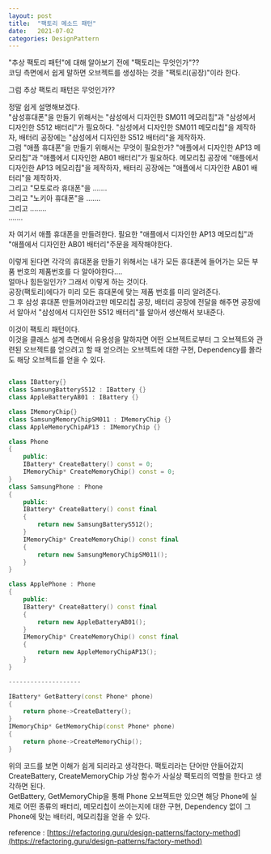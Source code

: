 ```yaml
---
layout: post
title:  "팩토리 메소드 패턴"
date:   2021-07-02
categories: DesignPattern
---
```


"추상 팩토리 패턴"에 대해 알아보기 전에 "팩토리는 무엇인가"??      
코딩 측면에서 쉽게 말하면 오브젝트를 생성하는 것을 "팩토리(공장)"이라 한다.       

그럼 추상 팩토리 패턴은 무엇인가??       

정말 쉽게 설명해보겠다.      
"삼성휴대폰"을 만들기 위해서는 "삼성에서 디자인한 SM011 메모리칩"과 "삼성에서 디자인한 S512 배터리"가 필요하다.  "삼성에서 디자인한 SM011 메모리칩"을 제작하자, 배터리 공장에는 "삼성에서 디자인한 S512 배터리"을 제작하자.        
그럼 "애플 휴대폰"을 만들기 위해서는 무엇이 필요한가? "애플에서 디자인한 AP13 메모리칩"과 "애플에서 디자인한 AB01 배터리"가 필요하다. 메모리칩 공장에 "애플에서 디자인한 AP13 메모리칩"을 제작하자, 배터리 공장에는 "애플에서 디자인한 AB01 배터리"을 제작하자.             
그리고 "모토로라 휴대폰"을 .......        
그리고 "노키아 휴대폰"을 .......          
그리고 ........                  
.......                   
               
자 여기서 애플 휴대폰을 만들려한다. 필요한 "애플에서 디자인한 AP13 메모리칩"과 "애플에서 디자인한 AB01 배터리"주문을 제작해야한다.               

이렇게 된다면 각각의 휴대폰을 만들기 위해서는 내가 모든 휴대폰에 들어가는 모든 부품 번호의 제품번호를 다 알아야한다....       
얼마나 힘든일인가? 그래서 이렇게 하는 것이다.              
공장(팩토리)에다가 미리 모든 휴대폰에 맞는 제품 번호를 미리 알려준다.        
그 후 삼성 휴대폰 만들꺼야라고만 메모리칩 공장, 배터리 공장에 전달을 해주면 공장에서 알아서 "삼성에서 디자인한 S512 배터리"를 알아서 생산해서 보내준다.         

이것이 팩토리 패턴이다.        
이것을 클래스 설계 측면에서 유용성을 말하자면 어떤 오브젝트로부터 그 오브젝트와 관련된 오브젝트를 얻으려고 할 때 얻으려는 오브젝트에 대한 구현, Dependency를 몰라도 해당 오브젝트를 얻을 수 있다.       

```c++

class IBattery{}
class SamsungBatteryS512 : IBattery {}
class AppleBatteryAB01 : IBattery {}

class IMemoryChip{}
class SamsungMemoryChipSM011 : IMemoryChip {}
class AppleMemoryChipAP13 : IMemoryChip {}

class Phone
{
    public:
    IBattery* CreateBattery() const = 0;
    IMemoryChip* CreateMemoryChip() const = 0;
}
class SamsungPhone : Phone
{
    public:
    IBattery* CreateBattery() const final
    {
        return new SamsungBatteryS512();
    }
    IMemoryChip* CreateMemoryChip() const final
    {
        return new SamsungMemoryChipSM011();
    }
}

class ApplePhone : Phone
{
    public:
    IBattery* CreateBattery() const final
    {
        return new AppleBatteryAB01();
    }
    IMemoryChip* CreateMemoryChip() const final
    {
        return new AppleMemoryChipAP13();
    }
}

--------------------

IBattery* GetBattery(const Phone* phone)
{
    return phone->CreateBattery();
}
IMemoryChip* GetMemoryChip(const Phone* phone)
{
    return phone->CreateMemoryChip();
}
```

위의 코드를 보면 이해가 쉽게 되리라고 생각한다. 팩토리라는 단어만 안들어갔지 CreateBattery, CreateMemoryChip 가상 함수가 사실상 팩토리의 역할을 한다고 생각하면 된다.                  
GetBattery, GetMemoryChip을 통해 Phone 오브젝트만 있으면 해당 Phone에 실제로 어떤 종류의 배터리, 메모리칩이 쓰이는지에 대한 구현, Dependency 없이 그 Phone에 맞는 배터리, 메모리칩을 얻을 수 있다.           



reference : [https://refactoring.guru/design-patterns/factory-method](https://refactoring.guru/design-patterns/factory-method)  